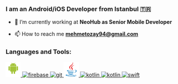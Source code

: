 <h3>I am an Android/iOS Developer from Istanbul 🇹🇷</h3>

- 🔭 I’m currently working at **NeoHub as Senior Mobile Developer**

- 📫 How to reach me **mehmetozay94@gmail.com**


<h3 align="left">Languages and Tools:</h3>
<p align="left"> <a href="https://developer.android.com" target="_blank"> <img src="https://raw.githubusercontent.com/devicons/devicon/master/icons/android/android-original-wordmark.svg" alt="android" width="40" height="40"/> </a> <a href="https://firebase.google.com/" target="_blank"> <img src="https://www.vectorlogo.zone/logos/firebase/firebase-icon.svg" alt="firebase" width="40" height="40"/> </a> <a href="https://git-scm.com/" target="_blank"> <img src="https://www.vectorlogo.zone/logos/git-scm/git-scm-icon.svg" alt="git" width="40" height="40"/> </a> <a href="https://www.java.com" target="_blank"> <img src="https://raw.githubusercontent.com/devicons/devicon/master/icons/java/java-original.svg" alt="java" width="40" height="40"/> </a> <a href="https://kotlinlang.org" target="_blank"> <img src="https://www.vectorlogo.zone/logos/kotlinlang/kotlinlang-icon.svg" alt="kotlin" width="40" height="40"/> 
 <a href="https://developer.apple.com/xcode/" target="_blank"> <img src="https://developer.apple.com/assets/elements/icons/xcode-12/xcode-12-96x96_2x.png" alt="kotlin" width="40" height="40"/> <a href="https://www.swift.org/" target="_blank"> <img src="https://upload.wikimedia.org/wikipedia/commons/thumb/9/9d/Swift_logo.svg/191px-Swift_logo.png" alt="swift" width="40" height="40"/> 
</a> </p>

